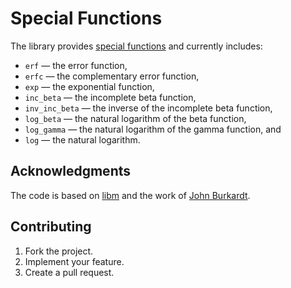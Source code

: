 # Special Functions

The library provides [special functions][1] and currently includes:

* `erf` — the error function,
* `erfc` — the complementary error function,
* `exp` — the exponential function,
* `inc_beta` — the incomplete beta function,
* `inv_inc_beta` — the inverse of the incomplete beta function,
* `log_beta` — the natural logarithm of the beta function,
* `log_gamma` — the natural logarithm of the gamma function, and
* `log` — the natural logarithm.

## Acknowledgments

The code is based on [libm][2] and the work of [John Burkardt][3].

## Contributing

1. Fork the project.
2. Implement your feature.
3. Create a pull request.

[1]: https://en.wikipedia.org/wiki/Special_functions
[2]: https://sourceware.org/newlib/libm.html
[3]: http://people.sc.fsu.edu/~jburkardt/
